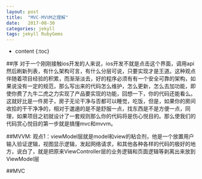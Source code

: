 ```yaml
---
layout: post
title:  "MVC-MVVM之理解"
date:   2017-08-30
categories: jekyll
tags: jekyll RubyGems
---
```


* content
{:toc}

##序
对于一个刚刚接触ios开发的人来说，ios开发不就是点击这个界面，调用api然后刷新列表，有什么架构可言，有什么分层可说，只要实现才是王道。这种观点伴随着项目经验的积累，而渐渐淡去，好的程序必须有有一个安全可靠的架构，如果说没有一定的规范，那么写出来的代码怎么维护，怎么更新，怎么去加功能，即使你费了九牛二虎之力实现了产品要实现的功能，回想一下，你的代码还能看么。这就好比是一件房子，房子无论干净与否都可以睡觉，吃饭，但是，如果你的房间收拾的干干净净的，相对于邋遢的是不是舒服一点，找东西是不是方便一点，同理，如果项目之初就设计了一套规则那么你的代码将是伤心悦目的。那么使我们的代码赏心悦目的第一步就是搞懂mvc和mvvm。

##MVVM:
观点1：viewModel层就是model和view的粘合剂，他是一个放置用户输入验证逻辑，视图显示逻辑，发起网络请求，和其他各种各样的代码的极好的地方，说白了，就是把原来ViewController层的业务逻辑和页面逻辑等剥离出来放到ViewModel层

##MVC




